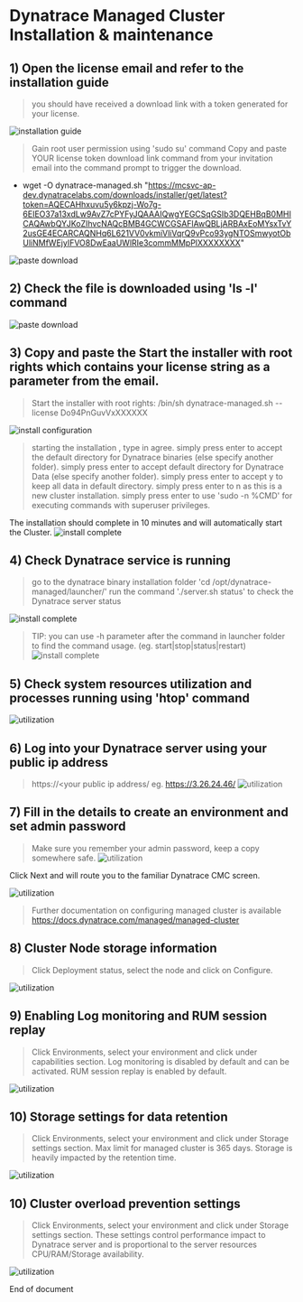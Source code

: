 # Dynatrace Managed Cluster Installation & maintenance

## 1) Open the license email and refer to the installation guide 
> you should have received a download link with a token generated for your license.

![installation guide](https://github.com/hakansuku/D1APACTraining/blob/main/images/managed/installationmail.png?raw=true)
> Gain root user permission using 'sudo su' command
Copy and paste YOUR license token download link command from your invitation email into the command prompt to trigger the download.
- wget -O dynatrace-managed.sh "https://mcsvc-ap-dev.dynatracelabs.com/downloads/installer/get/latest?token=AQECAHhxuvu5y6kpzj-Wo7g-6EIEO37a13xdLw9AvZ7cPYFyJQAAAIQwgYEGCSqGSIb3DQEHBqB0MHICAQAwbQYJKoZIhvcNAQcBMB4GCWCGSAFlAwQBLjARBAxEoMYsxTvY2usGE4ECARCAQNHq6L621VV0vkmiVliVqrQ9vPco93ygNTOSmwyotObUliNMfWEjyIFVO8DwEaaUWlRIe3commMMpPlXXXXXXXX"

![paste download](https://github.com/hakansuku/D1APACTraining/blob/main/images/managed/downloadDT.png?raw=true)

## 2) Check the file is downloaded using 'ls -l' command
![paste download](https://github.com/hakansuku/D1APACTraining/blob/main/images/managed/DTmanagedsh.png?raw=true)

## 3) Copy and paste the Start the installer with root rights which contains your license string as a parameter from the email.
> 	Start the installer with root rights:
/bin/sh dynatrace-managed.sh --license Do94PnGuvVxXXXXXX 

![install configuration](https://github.com/hakansuku/D1APACTraining/blob/main/images/managed/install.png?raw=true)

> starting the installation , type in agree. 
simply press enter to accept the default directory for Dynatrace binaries (else specify another folder).
simply press enter to accept default directory for Dynatrace Data (else specify another folder).
simply press enter to accept y to keep all data in default directory.
simply press enter to n as this is a new cluster installation.
simply press enter to use 'sudo -n %CMD' for executing commands with superuser privileges.

The installation should complete in 10 minutes and will automatically start the Cluster.
![install complete](https://github.com/hakansuku/D1APACTraining/blob/main/images/managed/installcomplete.png?raw=true)

## 4) Check Dynatrace service is running 
> go to the dynatrace binary installation folder 'cd /opt/dynatrace-managed/launcher/'
run the command './server.sh status' to check the Dynatrace server status

![install complete](https://github.com/hakansuku/D1APACTraining/blob/main/images/managed/serverstatus.png?raw=true)

> TIP: you can use -h parameter after the command in launcher folder to find the command usage.  (eg. start|stop|status|restart)
![install complete](https://github.com/hakansuku/D1APACTraining/blob/main/images/managed/launchercommands.png?raw=true)

## 5) Check system resources utilization and processes running using 'htop' command
![utilization](https://github.com/hakansuku/D1APACTraining/blob/main/images/managed/DThtop.png?raw=true)

## 6) Log into your Dynatrace server using your public ip address 
> https://<your public ip address/
eg. https://3.26.24.46/
![utilization](https://github.com/hakansuku/D1APACTraining/blob/main/images/managed/loginDT.png?raw=true)

## 7) Fill in the details to create an environment and set admin password
>Make sure you remember your admin password, keep a copy somewhere safe.
![utilization](https://github.com/hakansuku/D1APACTraining/blob/main/images/managed/createenvironment.png?raw=true)

Click Next and will route you to the familiar Dynatrace CMC screen.

![utilization](https://github.com/hakansuku/D1APACTraining/blob/main/images/managed/CMC.png?raw=true)
> Further documentation on configuring managed cluster is available 
https://docs.dynatrace.com/managed/managed-cluster

## 8) Cluster Node storage information
> Click Deployment status, select the node and click on Configure.

![utilization](https://github.com/hakansuku/D1APACTraining/blob/main/images/managed/nodestorage.png?raw=true)

## 9) Enabling Log monitoring and RUM session replay
> Click Environments, select your environment and click under capabilities section.
Log monitoring is disabled by default and can be activated.
RUM session replay is enabled by default.

![utilization](https://github.com/hakansuku/D1APACTraining/blob/main/images/managed/logmonitoring.png?raw=true)

## 10) Storage settings for data retention
> Click Environments, select your environment and click under Storage settings section.
Max limit for managed cluster is 365 days. Storage is heavily impacted by the retention time.

![utilization](https://github.com/hakansuku/D1APACTraining/blob/main/images/managed/retentiontimes.png?raw=true)

## 10) Cluster overload prevention settings
> Click Environments, select your environment and click under Storage settings section.
These settings control performance impact to Dynatrace server and is proportional to the server resources CPU/RAM/Storage availability.

![utilization](https://github.com/hakansuku/D1APACTraining/blob/main/images/managed/clusteroverload.png?raw=true)

End of document
